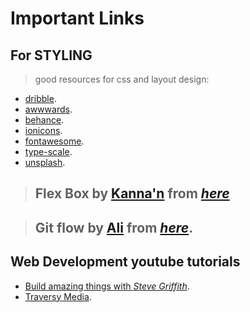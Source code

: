# Important Links
## For STYLING
> good resources for css and layout design:
- <a href="https://dribbble.com" target=_blank>dribble</a>.
- <a href="https://www.awwwards.com" target=_blank>awwwards</a>.
- <a href="https://www.behance.net" target=_blank>behance</a>.
- <a href="https://ionicons.com" target=_blank>ionicons</a>.
- <a href="https://fontawesome.com">fontawesome</a>.
- <a href="https://type-scale.com" target=_blank>type-scale</a>.
- <a href="https://unsplash.com" target=_blank>unsplash</a>.

>## Flex Box by [Kanna'n](https://github.com/knanahassouna1) from [_here_](http://flexboxfroggy.com/)

>## Git flow by [Ali](https://github.com/ali-7) from <a href="https://gist.github.com/ali-7/ba88624ae3101bc1a6d18d46d987a841#file-gitflow-md" target=_blank>_here_</a>.

## Web Development youtube tutorials
- <a href="https://www.youtube.com/channel/UCTBGXCJHORQjivtgtMsmkAQ" target=_blank>Build amazing things with _Steve Griffith_</a>.
- <a href= "https://www.youtube.com/user/TechGuyWeb">Traversy Media</a>.